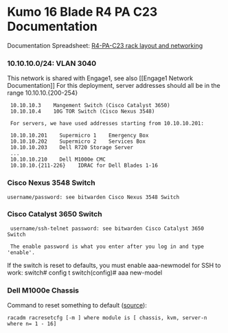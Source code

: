 # Kumo 16 Blade R4 PA C23 Documentation 

Documentation Spreadsheet: [R4-PA-C23 rack layout and networking](_static/xlsx/R4-PA-C23.xlsx)

### 10.10.10.0/24: VLAN 3040 
This network is shared with Engage1, see also [[Engage1 Network Documentation]]
For this deployment, server addresses should all be in the range 10.10.10.{200-254}
     
     10.10.10.3    Mangement Switch (Cisco Catalyst 3650)
     10.10.10.4    10G TOR Switch (Cisco Nexus 3548)
     
     For servers, we have used addresses starting from 10.10.10.201:

     10.10.10.201    Supermicro 1    Emergency Box
     10.10.10.202    Supermicro 2    Services Box
     10.10.10.203    Dell R720 Storage Server
     ...
     10.10.10.210    Dell M1000e CMC
     10.10.10.{211-226}    IDRAC for Dell Blades 1-16
  
### Cisco Nexus 3548 Switch
    
    username/password: see bitwarden Cisco Nexus 3548 Switch

### Cisco Catalyst 3650 Switch
<!--
[Catalyst 3650 Hardware Install Guide](manuals/cat3650_hardware_install_guide.pdf)  
[Catalyst 3650 Getting Started Guide](manuals/cat3650_getting_started_guide.pdf)
-->
     username/ssh-telnet password: see bitwarden Cisco Catalyst 3650 Switch
 
     The enable password is what you enter after you log in and type 'enable'.


If the switch is reset to defaults, you must enable aaa-newmodel for SSH to work:
     switch# config t
     switch(config)# aaa new-model 

<!--see [this documentation](http://www.cisco.com/c/en/us/support/docs/security-vpn/secure-shell-ssh/4145-ssh.html) for details.-->

### Dell M1000e Chassis 

<!--
[Chassis Owner's Manual](manuals/dell-poweredge-m1000e_owners-manual-en-us.pdf)     
[M1000e Tech Guidebook](manuals/dell-poweredge-m1000e-tech-guidebook.pdf)
-->

Command to reset something to default ([source](http://en.community.dell.com/techcenter/blades/f/4436/t/19417682)): 
    
    racadm racresetcfg [-m ] where module is [ chassis, kvm, server-n where n= 1 - 16]

